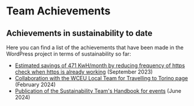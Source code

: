 # Team Achievements

## Achievements in sustainability to date

Here you can find a list of the achievements that have been made in the WordPress project in terms of sustainability so far:

- [Estimated savings of 471 KwH/month by reducing frequency of https check when https is already working](https://core.trac.wordpress.org/ticket/58494) (September 2023)
- [Collaboration with the WCEU Local Team for Travelling to Torino page](https://europe.wordcamp.org/2024/travelling-to-torino/) (February 2024)
- [Publication of the Sustainability Team's Handbook for events](https://make.wordpress.org/sustainability/handbook/sustainable-events/) (June 2024)

